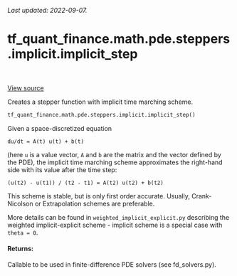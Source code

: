 <!--
This file is generated by a tool. Do not edit directly.
For open-source contributions the docs will be updated automatically.
-->

*Last updated: 2022-09-07.*

<div itemscope itemtype="http://developers.google.com/ReferenceObject">
<meta itemprop="name" content="tf_quant_finance.math.pde.steppers.implicit.implicit_step" />
<meta itemprop="path" content="Stable" />
</div>

# tf_quant_finance.math.pde.steppers.implicit.implicit_step

<!-- Insert buttons and diff -->

<table class="tfo-notebook-buttons tfo-api" align="left">
</table>

<a target="_blank" href="https://github.com/google/tf-quant-finance/blob/master/tf_quant_finance/math/pde/steppers/implicit.py">View source</a>



Creates a stepper function with implicit time marching scheme.

```python
tf_quant_finance.math.pde.steppers.implicit.implicit_step()
```



<!-- Placeholder for "Used in" -->

Given a space-discretized equation

```
du/dt = A(t) u(t) + b(t)
```
(here `u` is a value vector, `A` and `b` are the matrix and the vector defined
by the PDE), the implicit time marching scheme approximates the right-hand
side with its value after the time step:

```
(u(t2) - u(t1)) / (t2 - t1) = A(t2) u(t2) + b(t2)
```
This scheme is stable, but is only first order accurate.
Usually, Crank-Nicolson or Extrapolation schemes are preferable.

More details can be found in `weighted_implicit_explicit.py` describing the
weighted implicit-explicit scheme - implicit scheme is a special case
with `theta = 0`.

#### Returns:

Callable to be used in finite-difference PDE solvers (see fd_solvers.py).
